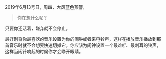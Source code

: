 <link href="../../css/style.css" rel="stylesheet" type="text/css" />

<span class="fzzy">2019年6月13号日，周四，大风蓝色预警。

> 你在想什么呢？

<div class="p">

只要你还活着，嫌弃就不会停止。

最好别将你最喜欢的音乐设置为你的闹钟或者来电铃声，这样在播放音乐播放到那首音乐时就不会想要快速切掉它。你应该为闹钟设置一个最难听、最刺耳的铃声，这样当闹铃响起的时候你才会睁开眼睛。

